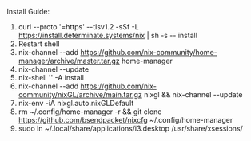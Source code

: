 Install Guide:

1. curl --proto '=https' --tlsv1.2 -sSf -L https://install.determinate.systems/nix | sh -s -- install
2. Restart shell
3. nix-channel --add https://github.com/nix-community/home-manager/archive/master.tar.gz home-manager
4. nix-channel --update
5. nix-shell '<home-manager>' -A install
6. nix-channel --add https://github.com/nix-community/nixGL/archive/main.tar.gz nixgl && nix-channel --update
7. nix-env -iA nixgl.auto.nixGLDefault
8. rm ~/.config/home-manager -r && git clone https://github.com/bsendpacket/nixcfg ~/.config/home-manager
9. sudo ln ~/.local/share/applications/i3.desktop /usr/share/xsessions/
